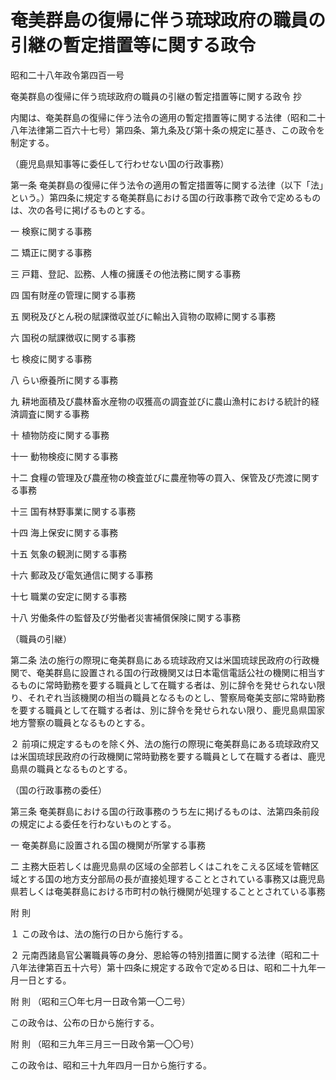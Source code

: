 # 奄美群島の復帰に伴う琉球政府の職員の引継の暫定措置等に関する政令

昭和二十八年政令第四百一号

奄美群島の復帰に伴う琉球政府の職員の引継の暫定措置等に関する政令 抄

内閣は、奄美群島の復帰に伴う法令の適用の暫定措置等に関する法律（昭和二十八年法律第二百六十七号）第四条、第九条及び第十条の規定に基き、この政令を制定する。

（鹿児島県知事等に委任して行わせない国の行政事務）

第一条 奄美群島の復帰に伴う法令の適用の暫定措置等に関する法律（以下「法」という。）第四条に規定する奄美群島における国の行政事務で政令で定めるものは、次の各号に掲げるものとする。

一 検察に関する事務

二 矯正に関する事務

三 戸籍、登記、訟務、人権の擁護その他法務に関する事務

四 国有財産の管理に関する事務

五 関税及びとん税の賦課徴収並びに輸出入貨物の取締に関する事務

六 国税の賦課徴収に関する事務

七 検疫に関する事務

八 らい療養所に関する事務

九 耕地面積及び農林畜水産物の収獲高の調査並びに農山漁村における統計的経済調査に関する事務

十 植物防疫に関する事務

十一 動物検疫に関する事務

十二 食糧の管理及び農産物の検査並びに農産物等の買入、保管及び売渡に関する事務

十三 国有林野事業に関する事務

十四 海上保安に関する事務

十五 気象の観測に関する事務

十六 郵政及び電気通信に関する事務

十七 職業の安定に関する事務

十八 労働条件の監督及び労働者災害補償保険に関する事務

（職員の引継）

第二条 法の施行の際現に奄美群島にある琉球政府又は米国琉球民政府の行政機関で、奄美群島に設置される国の行政機関又は日本電信電話公社の機関に相当するものに常時勤務を要する職員として在職する者は、別に辞令を発せられない限り、それぞれ当該機関の相当の職員となるものとし、警察局奄美支部に常時勤務を要する職員として在職する者は、別に辞令を発せられない限り、鹿児島県国家地方警察の職員となるものとする。

２ 前項に規定するものを除く外、法の施行の際現に奄美群島にある琉球政府又は米国琉球民政府の行政機関に常時勤務を要する職員として在職する者は、鹿児島県の職員となるものとする。

（国の行政事務の委任）

第三条 奄美群島における国の行政事務のうち左に掲げるものは、法第四条前段の規定による委任を行わないものとする。

一 奄美群島に設置される国の機関が所掌する事務

二 主務大臣若しくは鹿児島県の区域の全部若しくはこれをこえる区域を管轄区域とする国の地方支分部局の長が直接処理することとされている事務又は鹿児島県若しくは奄美群島における市町村の執行機関が処理することとされている事務

附 則

１ この政令は、法の施行の日から施行する。

２ 元南西諸島官公署職員等の身分、恩給等の特別措置に関する法律（昭和二十八年法律第百五十六号）第十四条に規定する政令で定める日は、昭和二十九年一月一日とする。

附 則 （昭和三〇年七月一日政令第一〇二号）

この政令は、公布の日から施行する。

附 則 （昭和三九年三月三一日政令第一〇〇号）

この政令は、昭和三十九年四月一日から施行する。
